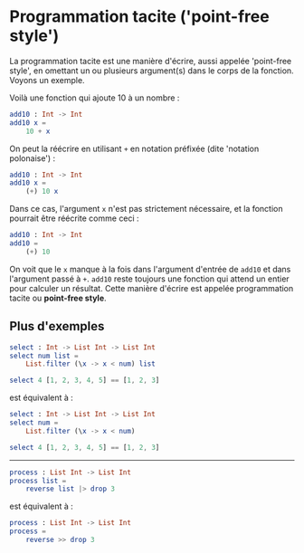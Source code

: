 # Programmation tacite ('point-free style')

La programmation tacite est une manière d'écrire, aussi appelée 'point-free style', en omettant un ou plusieurs argument(s) dans le corps de la fonction. Voyons un exemple.

Voilà une fonction qui ajoute 10 à un nombre :

```elm
add10 : Int -> Int
add10 x =
    10 + x
```

On peut la réécrire en utilisant `+` en notation préfixée (dite 'notation polonaise') :

```elm
add10 : Int -> Int
add10 x =
    (+) 10 x
```

Dans ce cas, l'argument `x` n'est pas strictement nécessaire, et la fonction pourrait être réécrite comme ceci :

```elm
add10 : Int -> Int
add10 =
    (+) 10
```

On voit que le `x` manque à la fois dans l'argument d'entrée de `add10` et dans l'argument passé à `+`. `add10` reste toujours une fonction qui attend un entier pour calculer un résultat. Cette manière d'écrire est appelée programmation tacite ou __point-free style__.

## Plus d'exemples

```elm
select : Int -> List Int -> List Int 
select num list =
    List.filter (\x -> x < num) list

select 4 [1, 2, 3, 4, 5] == [1, 2, 3]
```

est équivalent à :

```elm
select : Int -> List Int -> List Int 
select num =
    List.filter (\x -> x < num)

select 4 [1, 2, 3, 4, 5] == [1, 2, 3]
```

---

```elm
process : List Int -> List Int 
process list =
    reverse list |> drop 3
```

est équivalent à :

```elm
process : List Int -> List Int 
process =
    reverse >> drop 3
```

